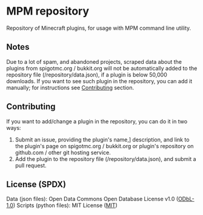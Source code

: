 # MPM repository
Repository of Minecraft plugins, for usage with MPM command line utility.

## Notes
Due to a lot of spam, and abandoned projects, scraped data about the plugins from spigotmc.org / bukkit.org will not be automatically added to the repository file (/repository/data.json), if a plugin is below 50,000 downloads. If you want to see such plugin in the repository, you can add it manually; for instructions see [Contributing](#contributing) section.

## Contributing
If you want to add/change a plugin in the repository, you can do it in two ways:

  1. Submit an issue, providing the plugin's name,] description, and link to the plugin's page on spigotmc.org / bukkit.org or plugin's repository on github.com / other git hosting service.
  2. Add the plugin to the repository file (/repository/data.json), and submit a pull request.

## License (SPDX)
Data (json files): Open Data Commons Open Database License v1.0 ([ODbL-1.0](https://opendatacommons.org/licenses/odbl/1.0/))
Scripts (python files): MIT License ([MIT](https://opensource.org/licenses/MIT))
